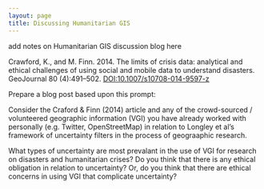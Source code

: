 ```yaml
---
layout: page
title: Discussing Humanitarian GIS
---
```


add notes on Humanitarian GIS discussion blog here

Crawford, K., and M. Finn. 2014. The limits of crisis data: analytical and ethical challenges of using social and mobile data to understand disasters. GeoJournal 80 (4):491–502. [DOI:10.1007/s10708-014-9597-z](https://github.com/GIS4DEV/literature/blob/master/The%20limits%20of%20crisis%20data%20analytical%20and%20ethical%20challenges%20of%20using%20social%20and%20mobile%20data%20to%20understand%20disasters.pdf)

Prepare a blog post based upon this prompt:

Consider the Craford & Finn (2014) article and any of the crowd-sourced / volunteered geographic information (VGI) you have already worked with personally (e.g. Twitter, OpenStreetMap) in relation to Longley et al’s framework of uncertainty filters in the process of geograaphic research.

What types of uncertainty are most prevalant in the use of VGI for research on disasters and humanitarian crises?
Do you think that there is any ethical obligation in relation to uncertainty?
Or, do you think that there are ethical concerns in using VGI that complicate uncertainty?
